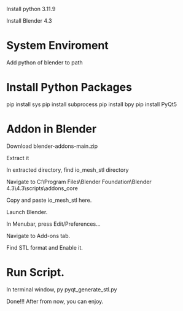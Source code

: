 Install python 3.11.9

Install Blender 4.3

# System Enviroment
Add python of blender to path

# Install Python Packages
pip install sys
pip install subprocess
pip install bpy
pip install PyQt5

# Addon in Blender
Download blender-addons-main.zip

Extract it

In extracted directory, find io_mesh_stl directory

Navigate to C:\Program Files\Blender Foundation\Blender 4.3\4.3\scripts\addons_core

Copy and paste io_mesh_stl here.

Launch Blender.

In Menubar, press Edit/Preferences...

Navigate to Add-ons tab.

Find STL format and Enable it.

# Run Script.
In terminal window, 
    py pyqt_generate_stl.py

Done!!!
After from now, you can enjoy.